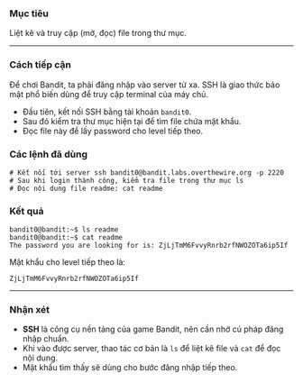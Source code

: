 ### **Mục tiêu**

Liệt kê và truy cập (mở, đọc) file trong thư mục.

---

### **Cách tiếp cận**

Để chơi Bandit, ta phải đăng nhập vào server từ xa. SSH là giao thức bảo mật phổ biến dùng để truy cập terminal của máy chủ.

- Đầu tiên, kết nối SSH bằng tài khoản `bandit0`.
- Sau đó kiểm tra thư mục hiện tại để tìm file chứa mật khẩu.
- Đọc file này để lấy password cho level tiếp theo.

### **Các lệnh đã dùng**

```
# Kết nối tới server ssh bandit0@bandit.labs.overthewire.org -p 2220  
# Sau khi login thành công, kiểm tra file trong thư mục ls  
# Đọc nội dung file readme: cat readme
```

### **Kết quả**

```
bandit0@bandit:~$ ls readme 
bandit0@bandit:~$ cat readme 
The password you are looking for is: ZjLjTmM6FvvyRnrb2rfNWOZOTa6ip5If
```

Mật khẩu cho level tiếp theo là:

`ZjLjTmM6FvvyRnrb2rfNWOZOTa6ip5If`

---

### **Nhận xét**

- **SSH** là công cụ nền tảng của game Bandit, nên cần nhớ cú pháp đăng nhập chuẩn.
- Khi vào được server, thao tác cơ bản là `ls` để liệt kê file và `cat` để đọc nội dung.
- Mật khẩu tìm thấy sẽ dùng cho bước đăng nhập tiếp theo.